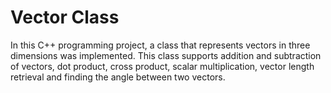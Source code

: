 # Vector Class

In this C++ programming project, a class that represents vectors in three dimensions was implemented. This class supports addition and subtraction of vectors, dot product, cross product, scalar multiplication, vector length retrieval and finding the angle between two vectors.

